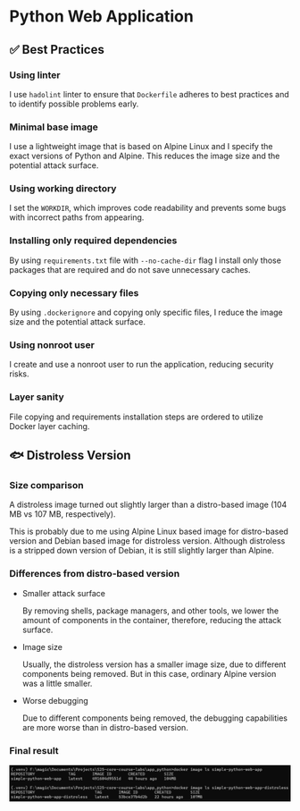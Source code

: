 # Python Web Application

## ✅ Best Practices

### Using linter

I use `hadolint` linter to ensure that `Dockerfile` adheres to best practices and to identify possible problems early.

### Minimal base image

I use a lightweight image that is based on Alpine Linux and I specify the exact versions of Python and Alpine. This reduces the image size and the potential attack surface.

### Using working directory

I set the `WORKDIR`, which improves code readability and prevents some bugs with incorrect paths from appearing.

### Installing only required dependencies

By using `requirements.txt` file with `--no-cache-dir` flag I install only those packages that are required and do not save unnecessary caches.

### Copying only necessary files

By using `.dockerignore` and copying only specific files, I reduce the image size and the potential attack surface.

### Using nonroot user

I create and use a nonroot user to run the application, reducing security risks.

### Layer sanity

File copying and requirements installation steps are ordered to utilize Docker layer caching.

## 🐟 Distroless Version

### Size comparison

A distroless image turned out slightly larger than a distro-based image (104 MB vs 107 MB, respectively).

This is probably due to me using Alpine Linux based image for distro-based version and Debian based image for distroless version. Although distroless is a stripped down version of Debian, it is still slightly larger than Alpine.

### Differences from distro-based version

- Smaller attack surface

    By removing shells, package managers, and other tools, we lower the amount of components in the container, therefore, reducing the attack surface.

- Image size

    Usually, the distroless version has a smaller image size, due to different components being removed. But in this case, ordinary Alpine version was a little smaller.

- Worse debugging

    Due to different components being removed, the debugging capabilities are more worse than in distro-based version.

### Final result

![Image size comparison](media/sizes.png)
